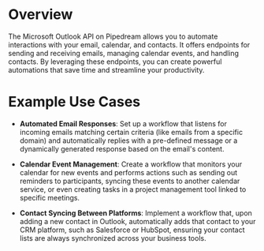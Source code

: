 # Overview

The Microsoft Outlook API on Pipedream allows you to automate interactions with your email, calendar, and contacts. It offers endpoints for sending and receiving emails, managing calendar events, and handling contacts. By leveraging these endpoints, you can create powerful automations that save time and streamline your productivity.

# Example Use Cases

- **Automated Email Responses**: Set up a workflow that listens for incoming emails matching certain criteria (like emails from a specific domain) and automatically replies with a pre-defined message or a dynamically generated response based on the email's content.

- **Calendar Event Management**: Create a workflow that monitors your calendar for new events and performs actions such as sending out reminders to participants, syncing these events to another calendar service, or even creating tasks in a project management tool linked to specific meetings.

- **Contact Syncing Between Platforms**: Implement a workflow that, upon adding a new contact in Outlook, automatically adds that contact to your CRM platform, such as Salesforce or HubSpot, ensuring your contact lists are always synchronized across your business tools.
